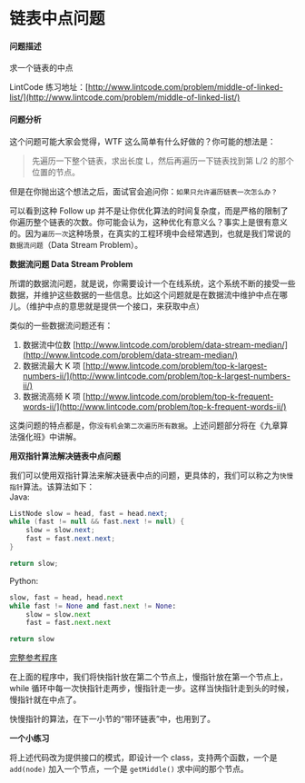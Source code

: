 # 链表中点问题

#### 问题描述

求一个链表的中点

LintCode 练习地址：[http://www.lintcode.com/problem/middle-of-linked-list/](http://www.lintcode.com/problem/middle-of-linked-list/)

#### 问题分析

这个问题可能大家会觉得，WTF 这么简单有什么好做的？你可能的想法是：

> 先遍历一下整个链表，求出长度 L，然后再遍历一下链表找到第 L/2 的那个位置的节点。

但是在你抛出这个想法之后，面试官会追问你：`如果只允许遍历链表一次怎么办？`

可以看到这种 Follow up 并不是让你优化算法的时间复杂度，而是严格的限制了你遍历整个链表的次数。你可能会认为，这种优化有意义么？事实上是很有意义的。因为`遍历一次`这种场景，在真实的工程环境中会经常遇到，也就是我们常说的`数据流问题`（Data Stream Problem）。

**数据流问题 Data Stream Problem**

所谓的数据流问题，就是说，你需要设计一个在线系统，这个系统不断的接受一些数据，并维护这些数据的一些信息。比如这个问题就是在数据流中维护中点在哪儿。（维护中点的意思就是提供一个接口，来获取中点）

类似的一些数据流问题还有：

1. 数据流中位数 [http://www.lintcode.com/problem/data-stream-median/](http://www.lintcode.com/problem/data-stream-median/)
2. 数据流最大 K 项 [http://www.lintcode.com/problem/top-k-largest-numbers-ii/](http://www.lintcode.com/problem/top-k-largest-numbers-ii/)
3. 数据流高频 K 项 [http://www.lintcode.com/problem/top-k-frequent-words-ii/](http://www.lintcode.com/problem/top-k-frequent-words-ii/)

这类问题的特点都是，你`没有机会第二次遍历所有数据`。上述问题部分将在《九章算法强化班》中讲解。

**用双指针算法解决链表中点问题**

我们可以使用双指针算法来解决链表中点的问题，更具体的，我们可以称之为`快慢指针`算法。该算法如下：\
Java:

```java
ListNode slow = head, fast = head.next;
while (fast != null && fast.next != null) {
    slow = slow.next;
    fast = fast.next.next;
}

return slow;
```

Python:

```python
slow, fast = head, head.next
while fast != None and fast.next != None:
    slow = slow.next
    fast = fast.next.next

return slow
```

[完整参考程序](http://www.jiuzhang.com/solution/middle-of-linked-list/)

在上面的程序中，我们将快指针放在第二个节点上，慢指针放在第一个节点上，while 循环中每一次快指针走两步，慢指针走一步。这样当快指针走到头的时候，慢指针就在中点了。

快慢指针的算法，在下一小节的“带环链表”中，也用到了。

**一个小练习**

将上述代码改为提供接口的模式，即设计一个 class，支持两个函数，一个是 `add(node)` 加入一个节点，一个是 `getMiddle()` 求中间的那个节点。
